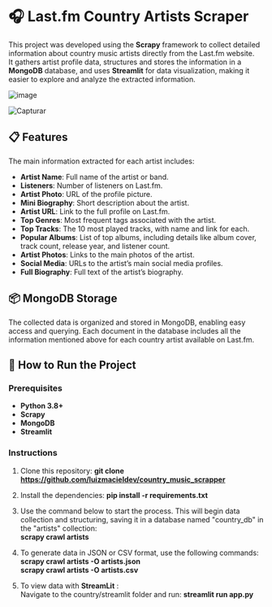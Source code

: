 # 🎧 Last.fm Country Artists Scraper

This project was developed using the **Scrapy** framework to collect detailed information about country music artists directly from the Last.fm website.<br/> It gathers artist profile data, structures and stores the information in a **MongoDB** database, and uses **Streamlit** for data visualization, making it easier to explore and analyze the extracted information.


![image](https://github.com/user-attachments/assets/58911373-b0a3-4a4d-a0ad-ea15bc10a0c3)

![Capturar](https://github.com/user-attachments/assets/fe1b6926-6100-41d7-90e5-244330a3cc5e)




## 📋 Features
The main information extracted for each artist includes:

- **Artist Name**: Full name of the artist or band.
- **Listeners**: Number of listeners on Last.fm.
- **Artist Photo**: URL of the profile picture.
- **Mini Biography**: Short description about the artist.
- **Artist URL**: Link to the full profile on Last.fm.
- **Top Genres**: Most frequent tags associated with the artist.
- **Top Tracks**: The 10 most played tracks, with name and link for each.
- **Popular Albums**: List of top albums, including details like album cover, track count, release year, and listener count.
- **Artist Photos**: Links to the main photos of the artist.
- **Social Media**: URLs to the artist’s main social media profiles.
- **Full Biography**: Full text of the artist’s biography.

## 📦 MongoDB Storage
The collected data is organized and stored in MongoDB, enabling easy access and querying. Each document in the database includes all the information mentioned above for each country artist available on Last.fm.

## 🚀 How to Run the Project

### Prerequisites
- **Python 3.8+**
- **Scrapy**
- **MongoDB**
- **Streamlit**

### Instructions

1. Clone this repository:
   **git clone https://github.com/luizmacieldev/country_music_scrapper**

2. Install the dependencies:
  **pip install -r requirements.txt**

3. Use the command below to start the process. This will begin data collection and structuring, saving it in a database named "country_db" in the "artists" collection:<br>
  **scrapy crawl artists**

4. To generate data in JSON or CSV format, use the following commands:<br/>
  **scrapy crawl artists -O artists.json**<br/>
  **scrapy crawl artists -O artists.csv**

5. To view data with **StreamLit** : <br/>
Navigate to the country/streamlit folder and run:
 **streamlit run app.py**
